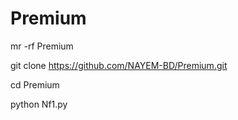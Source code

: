 # Premium


mr -rf Premium

git clone https://github.com/NAYEM-BD/Premium.git

cd Premium

python Nf1.py
